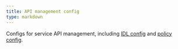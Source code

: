 ```yaml
---
title: API management config
type: markdown
---
```

Configs for service API management, including [IDL config](#ide-config) and
[policy config](#policy-config).
